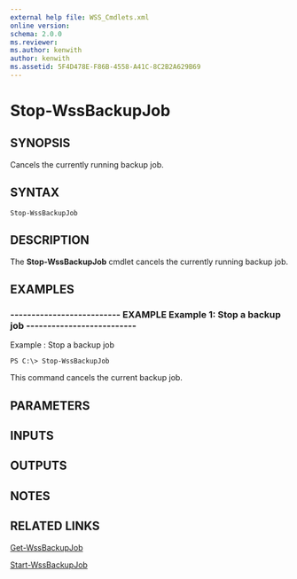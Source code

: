 ```yaml
---
external help file: WSS_Cmdlets.xml
online version: 
schema: 2.0.0
ms.reviewer:
ms.author: kenwith
author: kenwith
ms.assetid: 5F4D478E-F86B-4558-A41C-8C2B2A629B69
---
```


# Stop-WssBackupJob

## SYNOPSIS
Cancels the currently running backup job.

## SYNTAX

```
Stop-WssBackupJob
```

## DESCRIPTION
The **Stop-WssBackupJob** cmdlet cancels the currently running backup job.

## EXAMPLES

### -------------------------- EXAMPLE Example 1: Stop a backup job -------------------------- 
Example : Stop a backup job
```
PS C:\> Stop-WssBackupJob
```

This command cancels the current backup job.

## PARAMETERS

## INPUTS

## OUTPUTS

## NOTES

## RELATED LINKS

[Get-WssBackupJob](./Get-WssBackupJob.md)

[Start-WssBackupJob](./Start-WssBackupJob.md)

